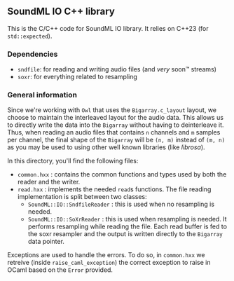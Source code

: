 ## SoundML IO C++ library

This is the C/C++ code for SoundML IO library. It relies on C++23 (for `std::expected`).

### Dependencies

- `sndfile`: for reading and writing audio files (and *very* soon<span>&trade;</span> streams)
- `soxr`: for everything related to resampling

### General information

Since we're working with `Owl` that uses the `Bigarray.c_layout` layout, we choose to maintain the interleaved layout for the audio data. This allows us to directly write the data into the `Bigarray` without having to deinterleave it. Thus, when reading an audio files that contains `n` channels and `m` samples per channel, the final shape of the `Bigarray` will be `(n, m)` instead of `(m, n)` as you may be used to using other well known libraries (like *librosa*).

In this directory, you'll find the following files:

- `common.hxx` : contains the common functions and types used by both the reader and the writer.
- `read.hxx` : implements the needed `read`s functions. The file reading implementation is split between two classes:
  - `SoundML::IO::SndfileReader` : this is used when no resampling is needed.
  - `SoundML::IO::SoXrReader` : this is used when resampling is needed. It performs resampling while reading the file. Each read buffer is fed to the soxr resampler and the output is written directly to the `Bigarray` data pointer.

Exceptions are used to handle the errors. To do so, in `common.hxx` we retreive (inside `raise_caml_exception`) the correct exception to raise in OCaml based on the `Error` provided.
